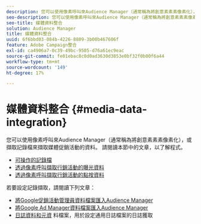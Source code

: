 ```yaml
---
description: 您可以使用像素呼叫來Audience Manager（通常稱為將創意素素素像素化），或擷取記錄檔來擷取媒體促銷活動的資料。
seo-description: 您可以使用像素呼叫來Audience Manager（通常稱為將創意素素素像素化），或擷取記錄檔來擷取媒體促銷活動的資料。
seo-title: 媒體資料整合
solution: Audience Manager
title: 媒體資料整合
uuid: 6f6bbd03-084b-4226-8809-3b00b467606f
feature: Adobe Campaign整合
exl-id: ca4906a7-0c39-49bc-9505-d76a61ec9eac
source-git-commit: fe01ebac8c0d0ad3630d3853e0bf32f0b00f6a44
workflow-type: tm+mt
source-wordcount: '149'
ht-degree: 17%

---
```


# 媒體資料整合 {#media-data-integration}

您可以使用像素呼叫來Audience Manager（通常稱為將創意素素素像素化），或擷取記錄檔來擷取媒體促銷活動的資料。 請閱讀本節中的文章，以了解程式。

<!-- c_camp_data_int.xml -->

* [可操作的記錄檔](/help/using/integration/media-data-integration/actionable-log-files.md)
* [透過像素呼叫擷取行銷活動的曝光資料](/help/using/integration/media-data-integration/impression-data-pixels.md)
* [透過像素呼叫擷取行銷活動的點按資料](/help/using/integration/media-data-integration/click-data-pixels.md)

若要設定記錄擷取，請閱讀下列文章：

* [將Google促銷活動管理員資料檔案匯入Audience Manager](/help/using/reporting/audience-optimization-reports/aor-advertisers/import-dcm.md)
* [將Google Ad Manager資料檔案匯入Audience Manager ](/help/using/reporting/audience-optimization-reports/aor-publishers/import-dfp.md)
* [日誌資料和元資](/help/using/reporting/audience-optimization-reports/metadata-files-intro/metadata-files-intro.md) 料檔案，用於設定通用日誌檔案的日誌獲取
